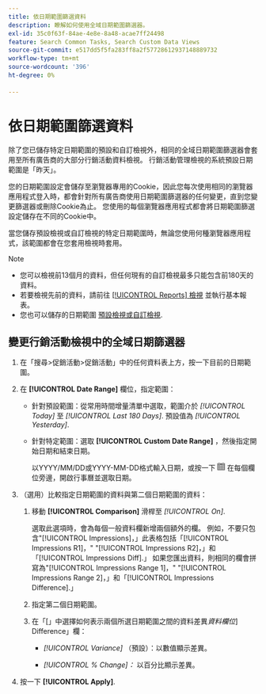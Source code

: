 ```yaml
---
title: 依日期範圍篩選資料
description: 瞭解如何使用全域日期範圍篩選器。
exl-id: 35c0f63f-84ae-4e8e-8a48-acae7ff24498
feature: Search Common Tasks, Search Custom Data Views
source-git-commit: e517dd5f5fa283ff8a2f57728612937148889732
workflow-type: tm+mt
source-wordcount: '396'
ht-degree: 0%

---
```


# 依日期範圍篩選資料

除了您已儲存特定日期範圍的預設和自訂檢視外，相同的全域日期範圍篩選器會套用至所有廣告商的大部分行銷活動資料檢視。 行銷活動管理檢視的系統預設日期範圍是「昨天」。

您的日期範圍設定會儲存至瀏覽器專用的Cookie，因此您每次使用相同的瀏覽器應用程式登入時，都會針對所有廣告商使用日期範圍篩選器的任何變更，直到您變更篩選器或刪除Cookie為止。 您使用的每個瀏覽器應用程式都會將日期範圍篩選設定儲存在不同的Cookie中。

當您儲存預設檢視或自訂檢視的特定日期範圍時，無論您使用何種瀏覽器應用程式，該範圍都會在您套用檢視時套用。

>[!NOTE]
>
>* 您可以檢視前13個月的資料，但任何現有的自訂檢視最多只能包含前180天的資料。
>* 若要檢視先前的資料，請前往 [[!UICONTROL Reports] 檢視](/help/search-social-commerce/reports/management/basic-advanced/basic-advanced-report-about.md) 並執行基本報表。
>* 您也可以儲存的日期範圍 [預設檢視或自訂檢視](/help/search-social-commerce/common-tasks/data-views/custom-default-views-manage.md).

## 變更行銷活動檢視中的全域日期篩選器

1. 在「搜尋\>促銷活動\>促銷活動」中的任何資料表上方，按一下目前的日期範圍。

1. 在 **[!UICONTROL Date Range]** 欄位，指定範圍：

   * 針對預設範圍：從常用時間增量清單中選取，範圍介於 *[!UICONTROL Today]* 至 *[!UICONTROL Last 180 Days]*. 預設值為 *[!UICONTROL Yesterday]*.

   * 針對特定範圍：選取 **[!UICONTROL Custom Date Range]** ，然後指定開始日期和結束日期。

     以YYYY/MM/DD或YYYY-MM-DD格式輸入日期，或按一下 ![行事曆圖示](/help/search-social-commerce/assets/calendar.png "行事曆圖示") 在每個欄位旁邊，開啟行事曆並選取日期。

1. （選用）比較指定日期範圍的資料與第二個日期範圍的資料：

   1. 移動 **[!UICONTROL Comparison]** 滑桿至 *[!UICONTROL On]*.

      選取此選項時，會為每個一般資料欄新增兩個額外的欄。 例如，不要只包含&quot;[!UICONTROL Impressions]，」此表格包括「[!UICONTROL Impressions R1]，&quot; &quot;[!UICONTROL Impressions R2]，」和「[!UICONTROL Impressions Diff].」  如果您匯出資料，則相同的欄會拼寫為&quot;[!UICONTROL Impressions Range 1]，&quot; &quot;[!UICONTROL Impressions Range 2]，」和「[!UICONTROL Impressions Difference].」

   1. 指定第二個日期範圍。

   1. 在「\[」中選擇如何表示兩個所選日期範圍之間的資料差異&#x200B;_資料欄位_\] Difference」欄：

      * *[!UICONTROL Variance]* （預設）：以數值顯示差異。

      * *[!UICONTROL % Change]：*  以百分比顯示差異。

1. 按一下 **[!UICONTROL Apply]**.
